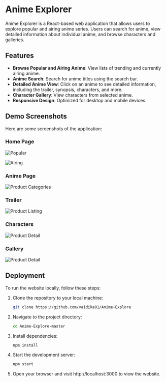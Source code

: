 # Anime Explorer

Anime Explorer is a React-based web application that allows users to explore popular and airing anime series. Users can search for anime, view detailed information about individual anime, and browse characters and galleries.

## Features

- **Browse Popular and Airing Anime**: View lists of trending and currently airing anime.
- **Anime Search**: Search for anime titles using the search bar.
- **Detailed Anime View**: Click on an anime to see detailed information, including the trailer, synopsis, characters, and more.
- **Character Gallery**: View characters from selected anime.
- **Responsive Design**: Optimized for desktop and mobile devices.

## Demo Screenshots

Here are some screenshots of the application:

### Home Page
![Popular](https://github.com/vaidika01/Anime-Explore/blob/master/public/demo/Screenshot%202024-08-14%20231016.png)

![Airing](https://github.com/vaidika01/Anime-Explore/blob/master/public/demo/Screenshot%202024-08-14%20231016.png)

### Anime Page
![Product Categories](https://github.com/vaidika01/Anime-Explore/blob/master/public/demo/Screenshot%202024-08-14%20231126.png)

### Trailer
![Product Listing](https://github.com/vaidika01/Anime-Explore/blob/master/public/demo/Screenshot%202024-08-14%20231319.png)

### Characters
![Product Detail](https://github.com/vaidika01/Anime-Explore/blob/master/public/demo/Screenshot%202024-08-14%20231338.png)

### Gallery
![Product Detail](https://github.com/vaidika01/Anime-Explore/blob/master/public/demo/Screenshot%202024-08-14%20231406.png)


## Deployment

To run the website locally, follow these steps:

1. Clone the repository to your local machine:

   ```bash
   git clone https://github.com/vaidika01/Anime-Explore
   
2. Navigate to the project directory:

   ```bash
   cd Anime-Explore-master
   
3. Install dependencies:

   ```bash
   npm install
   
4. Start the development server:

   ```bash
   npm start

5. Open your browser and visit http://localhost:3000 to view the website.

